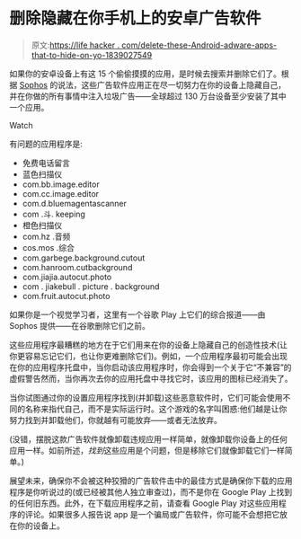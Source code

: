 # 删除隐藏在你手机上的安卓广告软件

> 原文:[https://life hacker . com/delete-these-Android-adware-apps-that-to-hide-on-yo-1839027549](https://lifehacker.com/delete-these-android-adware-apps-that-try-to-hide-on-yo-1839027549)

如果你的安卓设备上有这 15 个偷偷摸摸的应用，是时候去搜索并删除它们了。根据 [Sophos](https://news.sophos.com/en-us/2019/10/08/icon-hiding-android-adware-returns-to-the-play-market/) 的说法，这些广告软件应用正在尽一切努力在你的设备上隐藏自己，并在你做的所有事情中注入垃圾广告——全球超过 130 万台设备至少安装了其中一个应用。

Watch

有问题的应用程序是:

*   免费电话留言
*   蓝色扫描仪
*   com.bb.image.editor
*   com.cc.image.editor
*   com.d.bluemagentascanner
*   com .斗. keeping
*   橙色扫描仪
*   com.hz .音频
*   cos.mos .综合
*   com.garbege.background.cutout
*   com.hanroom.cutbackground
*   com.jiajia.autocut.photo
*   com . jiakebull . picture . background
*   com.fruit.autocut.photo

如果你是一个视觉学习者，这里有一个谷歌 Play 上它们的综合报道——由 Sophos 提供——在谷歌删除它们之前。

这些应用程序最糟糕的地方在于它们用来在你的设备上隐藏自己的创造性技术(让你更容易忘记它们，也让你更难删除它们)。例如，一个应用程序最初可能会出现在你的应用程序托盘中，当你启动该应用程序时，你会得到一个关于它“不兼容”的虚假警告然而，当你再次去你的应用托盘中寻找它时，该应用的图标已经消失了。

当你试图通过你的设置应用程序找到(并卸载)这些恶意软件时，它们可能会使用不同的名称来指代自己，而不是实际运行时。这个游戏的名字叫困惑:他们越是让你努力找到并卸载他们，你就越有可能放弃——或者无法放弃。

(没错，摆脱这款广告软件就像卸载违规应用一样简单，就像卸载你设备上的任何应用一样。如前所述，*找到*这些应用是个问题，但是移除它们就像卸载它们一样简单。)

展望未来，确保你不会被这种狡猾的广告软件击中的最佳方式是确保你下载的应用程序是你听说过的(或已经被其他人独立审查过)，而不是你在 Google Play 上找到的任何旧东西。此外，在下载应用程序之前，请查看 Google Play 对这些应用程序的评论。如果很多人报告说 app 是一个骗局或广告软件，你可能不会想把它放在你的设备上。